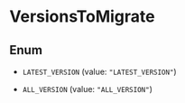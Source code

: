 

# VersionsToMigrate

## Enum


* `LATEST_VERSION` (value: `"LATEST_VERSION"`)

* `ALL_VERSION` (value: `"ALL_VERSION"`)



